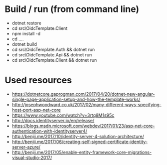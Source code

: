 # Build / run (from command line)
* dotnet restore
* cd src\OidcTemplate.Client
* npm install -d
* cd ..\..
* dotnet build
* cd src\OidcTemplate.Auth && dotnet run
* cd src\OidcTemplate.Api && dotnet run
* cd src\OidcTemplate.Client && dotnet run

# Used resources
* https://dotnetcore.gaprogman.com/2017/04/20/dotnet-new-angular-single-page-application-setup-and-how-the-template-works/
* http://josephwoodward.co.uk/2017/02/many-different-ways-specifying-host-port-asp-net-core
* https://www.youtube.com/watch?v=3rtq8M1s95c
* http://docs.identityserver.io/en/release/
* https://blogs.msdn.microsoft.com/webdev/2017/01/23/asp-net-core-authentication-with-identityserver4/
* http://benjii.me/2017/10/identity-server-4-solution-architecture/
* http://benjii.me/2017/06/creating-self-signed-certificate-identity-server-azure/
* http://benjii.me/2017/05/enable-entity-framework-core-migrations-visual-studio-2017/



